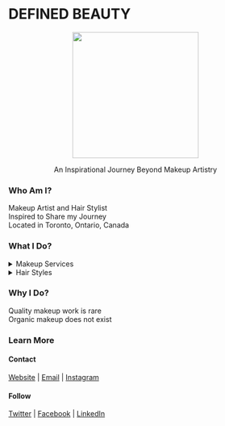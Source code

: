 
# DEFINED BEAUTY
<p align="center"><img width="250" height="auto" src="https://www.definedbeauty.ca/logo.png">
</p>

<p align="center"> An Inspirational Journey Beyond Makeup Artistry <p/>

### Who Am I? 
Makeup Artist and Hair Stylist <br>
Inspired to Share my Journey <br>
Located in Toronto, Ontario, Canada 

### What I Do?
<details>
<summary>Makeup Services</summary>
*EVENT
*FASHION
*LIFESTYLE
</details>
<details>
<summary>Hair Styles</summary>
*EVENT
*FASHION
*LIFESTYLE
</details>


### Why I Do?
Quality makeup work is rare  <br>
Organic makeup does not exist 

### Learn More
#### Contact
[Website](https://definedbeauty.ca) | [Email](mailto:hello@definedbeauty.ca) | [Instagram](https://instagram.com/definedbydhushy)

#### Follow
[Twitter](https://twitter.com/definedbydhushy) | [Facebook](https://facebook.com/definedbydhushy) | [LinkedIn](https://linkedin.com/company/definedbydhushy) 


